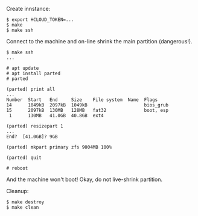 Create innstance:

```console
$ export HCLOUD_TOKEN=...
$ make
$ make ssh
```

Connect to the machine and on-line shrink the main partition (dangerous!).

```console
$ make ssh
...

# apt update
# apt install parted
# parted

(parted) print all
...
Number  Start   End     Size    File system  Name  Flags
14      1049kB  2097kB  1049kB                     bios_grub
15      2097kB  130MB   128MB   fat32              boot, esp
 1      130MB   41.0GB  40.8GB  ext4

(parted) resizepart 1
...
End?  [41.0GB]? 9GB

(parted) mkpart primary zfs 9004MB 100%

(parted) quit

# reboot
```

And the machine won't boot! Okay, do not live-shrink partition.

Cleanup:

```console
$ make destroy
$ make clean
```
